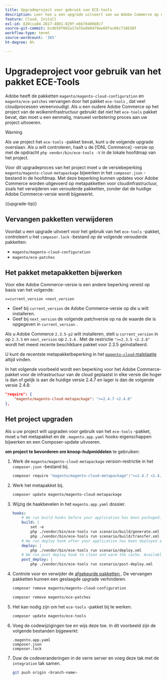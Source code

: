 ```yaml
---
title: Upgradeproject voor gebruik van ECE-tools
description: Leer hoe u een upgrade uitvoert van uw Adobe Commerce op een cloud-infrastructuurproject, zodat u het pakket ECE-Tools kunt gebruiken en de nieuwste oplossingen en functies kunt benutten.
feature: Cloud, Install
exl-id: 820cca84-2817-4881-829f-ebb78400d8c7
source-git-commit: bcdb59f0d2a17e55e8b0479ee69fac06c710638f
workflow-type: tm+mt
source-wordcount: '365'
ht-degree: 0%

---
```


# Upgradeproject voor gebruik van het pakket ECE-Tools

Adobe heeft de pakketten `magento/magento-cloud-configuration` en `magento/ece-patches` vervangen door het pakket `ece-tools` , dat veel cloudprocessen vereenvoudigt. Als u een oudere Adobe Commerce op het project van de wolkeninfrastructuur gebruikt dat _niet_ het `ece-tools` pakket bevat, dan moet u een eenmalig, manueel _verbetering_ proces aan uw project uitvoeren.

>[!WARNING]
>
>Als uw project het `ece-tools` -pakket bevat, kunt u de volgende upgrade overslaan. Als u wilt controleren, haalt u de [!DNL Commerce] -versie op met de opdracht `php vendor/bin/ece-tools -V` in de lokale hoofdmap van het project.

Voor dit upgradeproces van het project moet u de versiebeperking `magento/magento-cloud-metapackage` bijwerken in het `composer.json` -bestand in de hoofdmap. Met deze beperking kunnen updates voor Adobe Commerce worden uitgevoerd op metapakketten voor cloudinfrastructuur, zoals het verwijderen van verouderde pakketten, zonder dat de huidige Adobe Commerce-versie wordt bijgewerkt.

{{upgrade-tip}}

## Vervangen pakketten verwijderen

Voordat u een upgrade uitvoert voor het gebruik van het `ece-tools` -pakket, controleert u het `composer.lock` -bestand op de volgende verouderde pakketten:

- `magento/magento-cloud-configuration`
- `magento/ece-patches`

## Het pakket metapakketten bijwerken

Voor elke Adobe Commerce-versie is een andere beperking vereist op basis van het volgende:

```terminal
>=current_version <next_version
```

- Geef bij `current_version` de Adobe Commerce-versie op die u wilt installeren.
- Geef bij `next_version` de volgende patchversie op na de waarde die is opgegeven in `current_version` .

Als u Adobe Commerce `2.3.5-p2` wilt installeren, stelt u `current_version` in op `2.3.5` en `next_version` op `2.3.6` . Met de restrictie `">=2.3.5 <2.3.6"` wordt het meest recente beschikbare pakket voor 2.3.5 geïnstalleerd.

U kunt de recentste metapakketbeperking in het [`magento-cloud` malplaatje ](https://github.com/magento/magento-cloud/blob/master/composer.json) altijd vinden.

In het volgende voorbeeld wordt een beperking voor het Adobe Commerce-pakket voor de infrastructuur van de cloud geplaatst in elke versie die hoger is dan of gelijk is aan de huidige versie 2.4.7 en lager is dan de volgende versie 2.4.8:

```json
"require": {
    "magento/magento-cloud-metapackage": ">=2.4.7 <2.4.8"
},
```

## Het project upgraden

Als u uw project wilt upgraden voor gebruik van het `ece-tools` -pakket, moet u het metapakket en de `.magento.app.yaml` hooks-eigenschappen bijwerken en een Composer-update uitvoeren.

**om project te bevorderen om knoop-hulpmiddelen** te gebruiken:

1. Werk de `magento/magento-cloud-metapackage` version-restrictie in het `composer.json` -bestand bij.

   ```bash
   composer require "magento/magento-cloud-metapackage":">=2.4.7 <2.4.8" --no-update
   ```

1. Werk het metapakket bij.

   ```bash
   composer update magento/magento-cloud-metapackage
   ```

1. Wijzig de haakbevelen in het `magento.app.yaml` dossier.

   ```yaml
   hooks:
       # We run build hooks before your application has been packaged.
       build: |
           set -e
           php ./vendor/bin/ece-tools run scenario/build/generate.xml
           php ./vendor/bin/ece-tools run scenario/build/transfer.xml
       # We run deploy hook after your application has been deployed and started.
       deploy: |
           php ./vendor/bin/ece-tools run scenario/deploy.xml
       # We run post deploy hook to clean and warm the cache. Available with ECE-Tools 2002.0.10.
       post_deploy: |
           php ./vendor/bin/ece-tools run scenario/post-deploy.xml
   ```

1. Controle voor en verwijder de [ afgekeurde pakketten ](#remove-deprecated-packages). De vervangen pakketten kunnen een geslaagde upgrade verhinderen.

   ```bash
   composer remove magento/magento-cloud-configuration
   ```

   ```bash
   composer remove magento/ece-patches
   ```

1. Het kan nodig zijn om het `ece-tools` -pakket bij te werken.

   ```bash
   composer update magento/ece-tools
   ```

1. Voeg de codewijzigingen toe en wijs deze toe. In dit voorbeeld zijn de volgende bestanden bijgewerkt:

   ```terminal
   .magento.app.yaml
   composer.json
   composer.lock
   ```

1. Duw de codeveranderingen in de verre server en voeg deze tak met de `integration` tak samen.

   ```bash
   git push origin <branch-name>
   ```
